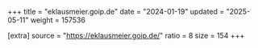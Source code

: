 +++
title = "eklausmeier.goip.de"
date = "2024-01-19"
updated = "2025-05-11"
weight = 157536

[extra]
source = "https://eklausmeier.goip.de/"
ratio = 8
size = 154
+++
